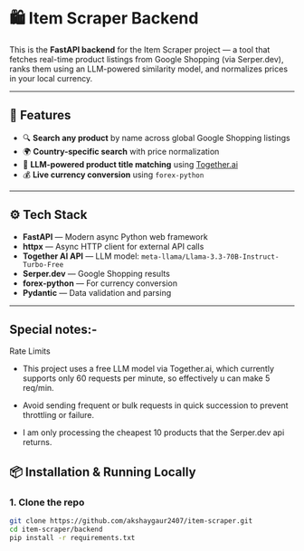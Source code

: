 # 🛍️ Item Scraper Backend

This is the **FastAPI backend** for the Item Scraper project — a tool that fetches real-time product listings from Google Shopping (via Serper.dev), ranks them using an LLM-powered similarity model, and normalizes prices in your local currency.

---

## 🚀 Features

- 🔍 **Search any product** by name across global Google Shopping listings
- 🌍 **Country-specific search** with price normalization
- 🧠 **LLM-powered product title matching** using [Together.ai](https://together.ai)
- 💰 **Live currency conversion** using `forex-python`

---

## ⚙️ Tech Stack

- **FastAPI** — Modern async Python web framework
- **httpx** — Async HTTP client for external API calls
- **Together AI API** — LLM model: `meta-llama/Llama-3.3-70B-Instruct-Turbo-Free`
- **Serper.dev** — Google Shopping results
- **forex-python** — For currency conversion
- **Pydantic** — Data validation and parsing

---

## Special notes:- 
Rate Limits
- This project uses a free LLM model via Together.ai, which currently supports only 60 requests per minute, so effectively u can make 5 req/min.

- Avoid sending frequent or bulk requests in quick succession to prevent throttling or failure.

- I am only processing the cheapest 10 products that the Serper.dev api returns.

## 📦 Installation & Running Locally

### 1. Clone the repo
```bash
git clone https://github.com/akshaygaur2407/item-scraper.git
cd item-scraper/backend
pip install -r requirements.txt



